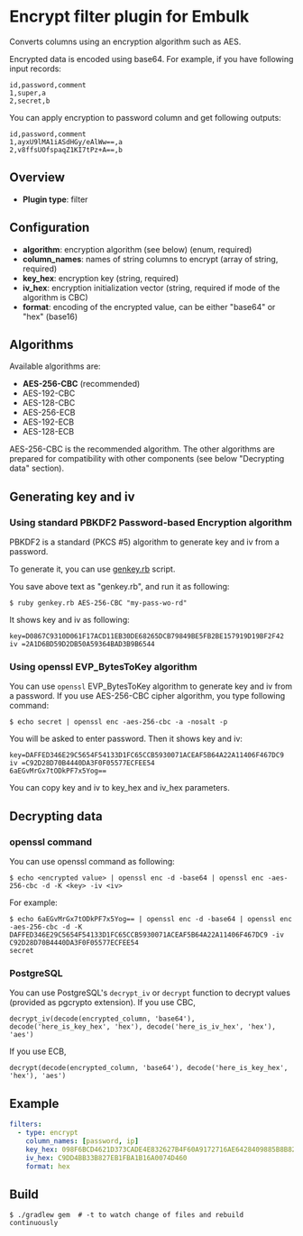 # Encrypt filter plugin for Embulk

Converts columns using an encryption algorithm such as AES.

Encrypted data is encoded using base64. For example, if you have following input records:

    id,password,comment
    1,super,a
    2,secret,b

You can apply encryption to password column and get following outputs:

    id,password,comment
    1,ayxU9lMA1iASdHGy/eAlWw==,a
    2,v8ffsUOfspaqZ1KI7tPz+A==,b

## Overview

* **Plugin type**: filter

## Configuration

- **algorithm**: encryption algorithm (see below) (enum, required)
- **column_names**: names of string columns to encrypt (array of string, required)
- **key_hex**: encryption key (string, required)
- **iv_hex**: encryption initialization vector (string, required if mode of the algorithm is CBC)
- **format**: encoding of the encrypted value, can be either "base64" or "hex" (base16)

## Algorithms

Available algorithms are:

* **AES-256-CBC** (recommended)
* AES-192-CBC
* AES-128-CBC
* AES-256-ECB
* AES-192-ECB
* AES-128-ECB

AES-256-CBC is the recommended algorithm. The other algorithms are prepared for compatibility with other components (see below "Decrypting data" section).

## Generating key and iv

### Using standard PBKDF2 Password-based Encryption algorithm

PBKDF2 is a standard (PKCS #5) algorithm to generate key and iv from a password.

To generate it, you can use [genkey.rb](https://raw.githubusercontent.com/embulk/embulk-filter-encrypt/master/genkey.rb) script.

You save above text as "genkey.rb", and run it as following:

    $ ruby genkey.rb AES-256-CBC "my-pass-wo-rd"

It shows key and iv as following:

    key=D0867C9310D061F17ACD11EB30DE68265DCB79849BE5FB2BE157919D19BF2F42
    iv =2A1D6BD59D2DB50A59364BAD3B9B6544

### Using openssl EVP_BytesToKey algorithm

You can use `openssl` EVP_BytesToKey algorithm to generate key and iv from a password. If you use AES-256-CBC cipher algorithm, you type following command:

    $ echo secret | openssl enc -aes-256-cbc -a -nosalt -p

You will be asked to enter password. Then it shows key and iv:

    key=DAFFED346E29C5654F54133D1FC65CCB5930071ACEAF5B64A22A11406F467DC9
    iv =C92D28D70B4440DA3F0F05577ECFEE54
    6aEGvMrGx7tODkPF7x5Yog==

You can copy key and iv to key_hex and iv_hex parameters.

## Decrypting data

### openssl command

You can use openssl command as following:

    $ echo <encrypted value> | openssl enc -d -base64 | openssl enc -aes-256-cbc -d -K <key> -iv <iv>

For example:

    $ echo 6aEGvMrGx7tODkPF7x5Yog== | openssl enc -d -base64 | openssl enc -aes-256-cbc -d -K DAFFED346E29C5654F54133D1FC65CCB5930071ACEAF5B64A22A11406F467DC9 -iv C92D28D70B4440DA3F0F05577ECFEE54
    secret

### PostgreSQL

You can use PostgreSQL's `decrypt_iv` or `decrypt` function to decrypt values (provided as pgcrypto extension). If you use CBC,

    decrypt_iv(decode(encrypted_column, 'base64'), decode('here_is_key_hex', 'hex'), decode('here_is_iv_hex', 'hex'), 'aes')

If you use ECB,

    decrypt(decode(encrypted_column, 'base64'), decode('here_is_key_hex', 'hex'), 'aes')

<!-- This doesn't work. why?
### MySQL

You can use MySQL's `AES_DECRYPT` function to decrypt values. If you use CBC,

    AES_DECRYPT(FROM_BASE64(encrypted_column), unhex('here_is_key_hex'), unhex(here_is_iv_hex'))

If you use ECB,

    AES_DECRYPT(FROM_BASE64(encrypted_column), unhex('here_is_key_hex'))
-->

<!-- not confirmed yet
### Hive

You can use Hive's `aes_decrypt(input binary, key binary)` function (available since Hive 1.3.0) to decrypt values. But because Hive doesn't support CBC, you need to use AES-256-ECB, AES-192-ECB, or AES-128-ECB. Function call is:

    aes_decrypt(unbase64(encrypted_column), unhex('here_is_key_hex'))
-->

## Example

```yaml
filters:
  - type: encrypt
    column_names: [password, ip]
    key_hex: 098F6BCD4621D373CADE4E832627B4F60A9172716AE6428409885B8B829CCB05
    iv_hex: C9DD4BB33B827EB1FBA1B16A0074D460
    format: hex
```

## Build

```
$ ./gradlew gem  # -t to watch change of files and rebuild continuously
```
